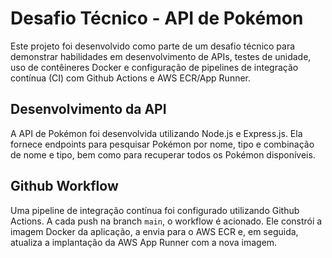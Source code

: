 # Desafio Técnico - API de Pokémon

Este projeto foi desenvolvido como parte de um desafio técnico para demonstrar habilidades em desenvolvimento de APIs, testes de unidade, uso de contêineres Docker e configuração de pipelines de integração contínua (CI) com Github Actions e AWS ECR/App Runner.

## Desenvolvimento da API

A API de Pokémon foi desenvolvida utilizando Node.js e Express.js. Ela fornece endpoints para pesquisar Pokémon por nome, tipo e combinação de nome e tipo, bem como para recuperar todos os Pokémon disponíveis.

## Github Workflow

Uma pipeline de integração contínua foi configurado utilizando Github Actions. A cada push na branch `main`, o workflow é acionado. Ele constrói a imagem Docker da aplicação, a envia para o AWS ECR e, em seguida, atualiza a implantação da AWS App Runner com a nova imagem.